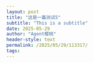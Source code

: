 ```yaml
---
layout: post
title: "这是一篇测试5"
subtitle: "This is a subtitle"
date: 2025-05-29
author: "Agent樱桃"
header-style: text
permalink: /2025/05/29/113317/
tags: 
---
```

